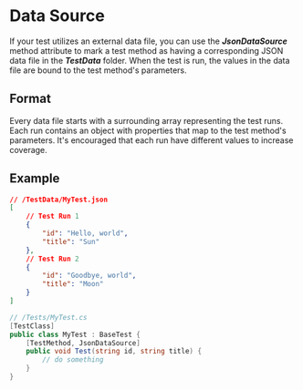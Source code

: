 # Data Source
If your test utilizes an external data file, you can use the ***JsonDataSource*** method attribute to mark a test method as having a corresponding JSON data file in the ***TestData*** folder. When the test is run, the values in the data file are bound to the test method's parameters.

## Format
Every data file starts with a surrounding array representing the test runs. Each run contains an object with properties that map to the test method's parameters. It's encouraged that each run have different values to increase coverage.

## Example
``` json
// /TestData/MyTest.json
[
    // Test Run 1
    {
        "id": "Hello, world",
        "title": "Sun"
    },
    // Test Run 2
    {
        "id": "Goodbye, world",
        "title": "Moon"
    }
]
```

``` csharp
// /Tests/MyTest.cs 
[TestClass]
public class MyTest : BaseTest {
    [TestMethod, JsonDataSource]
    public void Test(string id, string title) {
        // do something
    }
}
```